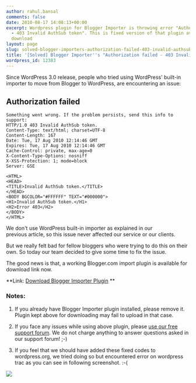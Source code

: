```yaml
---
author: rahul.bansal
comments: false
date: 2010-08-17 14:08:13+00:00
excerpt: Wordpress plugin for Blogger Importer is throwing error "Authorization failed
  - 403 Invalid AuthSub token". This is fixed version of that plugin available for
  download
layout: page
slug: solved-blogger-importers-authorization-failed-403-invalid-authsub-token-error
title: '[Solved] Blogger Importer''s "Authorization failed - 403 Invalid AuthSub token"  Error'
wordpress_id: 12383
---
```


Since WordPress 3.0 release, people who tried using WordPress' built-in importer to move from Blogger to WordPress, are encountering an
issue:


## Authorization failed



    
    Something went wrong. If the problem persists, send this info to support:
    HTTP/1.0 403 Invalid AuthSub token.
    Content-Type: text/html; charset=UTF-8
    Content-Length: 167
    Date: Tue, 17 Aug 2010 12:14:46 GMT
    Expires: Tue, 17 Aug 2010 12:14:46 GMT
    Cache-Control: private, max-age=0
    X-Content-Type-Options: nosniff
    X-XSS-Protection: 1; mode=block
    Server: GSE
    
    <HTML>
    <HEAD>
    <TITLE>Invalid AuthSub token.</TITLE>
    </HEAD>
    <BODY BGCOLOR="#FFFFFF" TEXT="#000000">
    <H1>Invalid AuthSub token.</H1>
    <H2>Error 403</H2>
    </BODY>
    </HTML>


We don't use WordPress built-in importer as explained in our previous article, so this issue never affected our service or our clients.

But we really felt bad for fellow bloggers who were trying to do this on their own. So today our team decided to give some time to fix the issue.

The good news is that, a working Blogger.com import plugin is available for download link now.

**Link: [Download Blogger Importer Plugin](http://pub.rtcamp.net/wordpress/blogger-importer.zip) **


### Notes:





	
  1. If you already have Blogger Importer plugin installed, please remove it. Plugin kept above for downloading may fail to upload in that case.

	
  2. If you face any issues while using above plugin, please [use our free support forum](http://forum.bloggertowp.org/). We do not charge anything to answer questions asked in our support forum! ;-)

	
  3. If you feel that we should have added these fixed codes to wordpress.org, we tried doing so but encountered error on wordpress trac as you can see in following screenshot. :-(


[![](https://rtcamp.com/wp-content/uploads/2010/08/WordPress-Trac-Error-600x541.png)](https://rtcamp.com/wp-content/uploads/2010/08/WordPress-Trac-Error.png)
